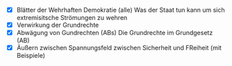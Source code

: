 - [x] Blätter der Wehrhaften Demokratie (alle) 
      Was der Staat tun kann um sich extremisitsche Strömungen zu wehren 
- [x] Verwirkung der Grundrechte 
- [x] Abwägung von Gundrechten (ABs)
      Die Grundrechte im Grundgesetz (AB)
- [x] Äußern zwischen Spannungsfeld zwischen Sicherheit und FReiheit (mit Beispiele)